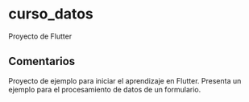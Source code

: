 # curso_datos

Proyecto de Flutter

## Comentarios

Proyecto de ejemplo para iniciar el aprendizaje en Flutter.
Presenta un ejemplo para el procesamiento de datos de un formulario.